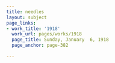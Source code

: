 ```yaml
---
title: needles
layout: subject
page_links:
- work_title: '1918'
  work_url: pages/works/1918
  page_title: Sunday, January  6, 1918
  page_anchor: page-382

---
```

